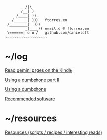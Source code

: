 ```
         /|\
       /__| )
     /____| ))
   /______| )))   ftorres.eu
 /________|  )))
         _|____)) email:d @ ftorres.eu
 \======| o o /   github.com/danielcft
~~~~~~~~~~~~~~~~~~~
```

# ~/log
[Read gemini pages on the Kindle](pages/read_gemlogs_on_kindle.md)

[Using a dumbphone part II](pages/dumbphone_pt2.md)

[Using a dumbphone](pages/phone.md)

[Recommended software](pages/tools.md)

# ~/resources
[Resources (scripts / recipes / interesting reads)](resources/resources.md)
